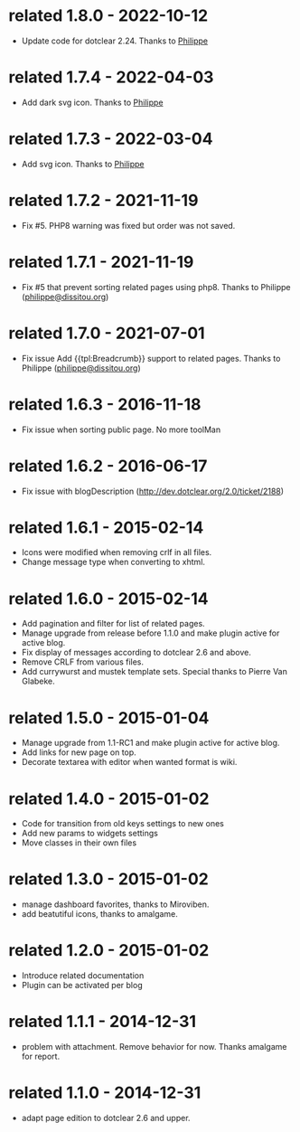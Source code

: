 # related 1.8.0 - 2022-10-12

- Update code for dotclear 2.24. Thanks to [Philippe](https://github.com/Philippe-dev)

# related 1.7.4 - 2022-04-03

- Add dark svg icon. Thanks to [Philippe](https://github.com/Philippe-dev)

# related 1.7.3 - 2022-03-04

- Add svg icon. Thanks to [Philippe](https://github.com/Philippe-dev)

# related 1.7.2 - 2021-11-19

- Fix #5. PHP8 warning was fixed but order was not saved.

# related 1.7.1 - 2021-11-19

- Fix #5 that prevent sorting related pages using php8. Thanks to Philippe (philippe@dissitou.org)

# related 1.7.0 - 2021-07-01

- Fix issue Add {{tpl:Breadcrumb}} support to related pages. Thanks to Philippe (philippe@dissitou.org)

# related 1.6.3 - 2016-11-18

- Fix issue when sorting public page. No more toolMan

# related 1.6.2 - 2016-06-17

- Fix issue with blogDescription (http://dev.dotclear.org/2.0/ticket/2188)

# related 1.6.1 - 2015-02-14

- Icons were modified when removing crlf in all files.
- Change message type when converting to xhtml.

# related 1.6.0 - 2015-02-14

- Add pagination and filter for list of related pages.
- Manage upgrade from release before 1.1.0 and make plugin active for active blog.
- Fix display of messages according to dotclear 2.6 and above.
- Remove CRLF from various files.
- Add currywurst and mustek template sets.
  Special thanks to Pierre Van Glabeke.

# related 1.5.0 - 2015-01-04

- Manage upgrade from 1.1-RC1 and make plugin active for active blog.
- Add links for new page on top.
- Decorate textarea with editor when wanted format is wiki.

# related 1.4.0 - 2015-01-02

- Code for transition from old keys settings to new ones
- Add new params to widgets settings
- Move classes in their own files

# related 1.3.0 - 2015-01-02

- manage dashboard favorites, thanks to Miroviben.
- add beatutiful icons, thanks to amalgame.

# related 1.2.0 - 2015-01-02

- Introduce related documentation
- Plugin can be activated per blog

# related 1.1.1 - 2014-12-31

- problem with attachment. Remove behavior for now.
  Thanks amalgame for report.

# related 1.1.0 - 2014-12-31

- adapt page edition to dotclear 2.6 and upper.
